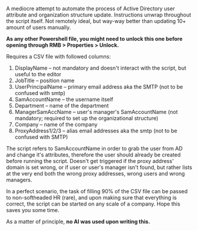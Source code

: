 A mediocre attempt to automate the process of Active Directory user attribute and organization structure update.
Instructions unwrap throughout the script itself.
Not remotely ideal, but way-way better than updating 10+ amount of users manually.

**As any other Powershell file, you might need to unlock this one before opening through RMB > Properties > Unlock.**

Requires a CSV file with followed columns:
1. DisplayName – not mandatory and doesn't interact with the script, but useful to the editor
2. JobTitle – position name
3. UserPrincipalName – primary email address aka the SMTP (not to be confused with smtp)
4. SamAccountName – the username itself
5. Department – name of the department
6. ManagerSamAccName – user's manager's SamAccountName (not mandatory; required to set up the organizational structure)
7. Company – name of the company
8. ProxyAddress1/2/3 – alias email addresses aka the smtp (not to be confused with SMTP)

The script refers to SamAccountName in order to grab the user from AD and change it's attributes, therefore the user should already be created before running the script.
Doesn't get triggered if the proxy address' domain is set wrong, or if user or user's manager isn't found, but rather lists at the very end both the wrong proxy addresses, wrong users and wrong managers.

In a perfect scenario, the task of filling 90% of the CSV file can be passed to non-softheaded HR (rare), and upon making sure that everything is correct, the script can be started on any scale of a company.
Hope this saves you some time.

As a matter of principle, **no AI was used upon writing this.**
